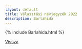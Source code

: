 ```yaml
---
layout: default
title: Választási névjegyzék 2022
description: Barlahida
---
```


{% include Barlahida.html %}

[Vissza](./)